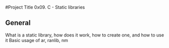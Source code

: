 #Project Title
0x09. C - Static libraries

## General

What is a static library, how does it work, how to create one, and how to use it
Basic usage of ar, ranlib, nm
